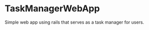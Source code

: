 TaskManagerWebApp
=================

Simple web app using rails that serves as a task manager for users.

